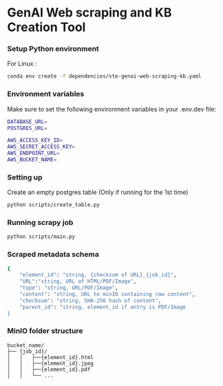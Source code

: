 # GenAI Web scraping and KB Creation Tool

### Setup Python environment

For Linux : 
```bash
conda env create -f dependencies/ste-genai-web-scraping-kb.yaml
```

### Environment variables

Make sure to set the following environment variables in your .env.dev file:

```bash
DATABASE_URL=
POSTGRES_URL=

AWS_ACCESS_KEY_ID=
AWS_SECRET_ACCESS_KEY=
AWS_ENDPOINT_URL=
AWS_BUCKET_NAME=
```

### Setting up 

Create an empty postgres table (Only if running for the 1st time)

```bash
python scripts/create_table.py
```

### Running scrapy job

```bash
python scripts/main.py
```

### Scraped metadata schema 

```bash
{
	"element_id": "string, {checksum of URL}_{job_id}",
	"URL":"string, URL of HTML/PDF/Image",
	"type": "string, URL/PDF/Image",
	"content": "string, URL to minIO containing raw content",
	"checksum": "string, SHA-256 hash of content",
	"parent_id": "string, element_id if entry is PDF/Image
}
```

### MinIO folder structure

```tree
bucket_name/
├── {job_id}/
│   │   ├──{element_id}.html
│   │   ├──{element_id}.jpeg
│   │   ├──{element_id}.pdf
│   │   └── ...
```